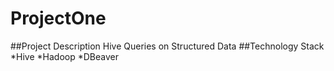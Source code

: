 # ProjectOne
##Project Description
Hive Queries on Structured Data
##Technology Stack
*Hive
*Hadoop
*DBeaver
